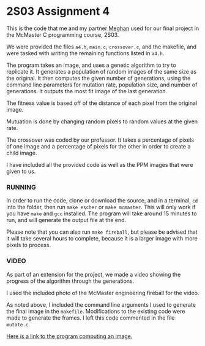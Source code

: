 # 2S03 Assignment 4

This is the code that me and my partner [Meghan](https://github.com/meghanmazer) used for our final project in the McMaster C programming course, 2S03.

We were provided the files `a4.h`, `main.c`, `crossover.c`, and the makefile, and were tasked with writing the remaining functions listed in `a4.h`.

The program takes an image, and uses a genetic algorithm to try to replicate it. It generates a population of random images of the same size as the original. It then computes the given number of generations, using the command line parameters for mutation rate, population size, and number of generations. It outputs the most fit image of the last generation. 

The fitness value is based off of the distance of each pixel from the original image.

Mutuation is done by changing random pixels to random values at the given rate.

The crossover was coded by our professor. It takes a percentage of pixels of one image and a percentage of pixels for the other in order to create a child image.

I have included all the provided code as well as the PPM images that were given to us.

### RUNNING

In order to run the code, clone or download the source, and in a terminal, `cd` into the folder, then run `make escher` or `make mcmaster`. This will only work if you have `make` and `gcc` installed. The program will take around 15 minutes to run, and will generate the output file at the end.

Please note that you can also run `make fireball`, but please be advised that it will take several hours to complete, because it is a larger image with more pixels to process.

### VIDEO

As part of an extension for the project, we made a video showing the progress of the algorithm through the generations.

I used the included photo of the McMaster engineering fireball for the video.

As noted above, I included the command line arguments I used to generate the final image in the `makefile`. Modifications to the existing code were made to generate the frames. I left this code commented in the file `mutate.c`.

[Here is a link to the program computing an image.](https://youtu.be/tv-_K_bvpSw)
